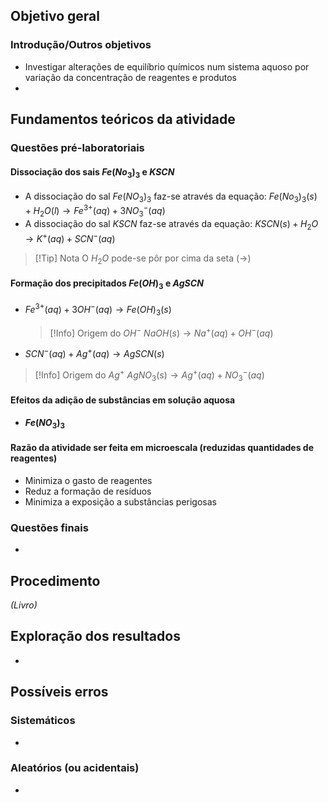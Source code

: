 ## Objetivo geral

### Introdução/Outros objetivos
- Investigar alterações de equilíbrio químicos num sistema aquoso por variação da concentração de reagentes e produtos
- 

## Fundamentos teóricos da atividade

$$
$$
### Questões pré-laboratoriais
#### Dissociação dos sais $Fe(No_3)_3$ e $KSCN$
- A dissociação do sal $Fe(NO_3)_3$ faz-se através da equação:
  $Fe(No_3)_3(s) + H_2O (l) \longrightarrow Fe^{3+}(aq)+3NO_3^-(aq)$
- A dissociação do sal $KSCN$ faz-se através da equação:
  $KSCN (s) + H_2O \longrightarrow K^+(aq)+SCN^-(aq)$
>[!Tip] Nota
>O $H_2O$ pode-se pôr por cima da seta ($\longrightarrow$)
#### Formação dos precipitados $Fe(OH)_3$ e $AgSCN$
- $Fe^{3+}(aq)+3OH^-(aq) \longrightarrow Fe(OH)_3(s)$
  >[!Info] Origem do $OH^-$
  >$NaOH(s) \longrightarrow Na^+(aq)+OH^-(aq)$

- $SCN^-(aq)+Ag^+(aq) \longrightarrow AgSCN(s)$
>[!Info] Origem do $Ag^+$
>$AgNO_3(s) \longrightarrow Ag^+ (aq) + NO_3^-(aq)$
#### Efeitos da adição de substâncias em solução aquosa
- **$Fe(NO_3)_3$** 
#### Razão da atividade ser feita em microescala (reduzidas quantidades de reagentes)
- Minimiza o gasto de reagentes
- Reduz a formação de resíduos
- Minimiza a exposição a substâncias perigosas
### Questões finais
- 
## Procedimento
*(Livro)*
## Exploração dos resultados
- 
## Possíveis erros
### Sistemáticos
- 
### Aleatórios (ou acidentais)
- 
